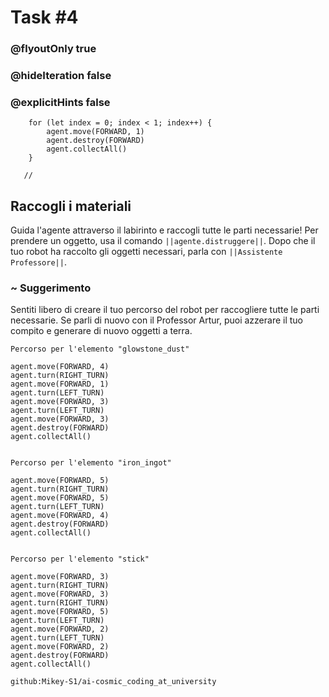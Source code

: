 # Task #4
### @flyoutOnly true
### @hideIteration false
### @explicitHints false

``` ghost
    for (let index = 0; index < 1; index++) {
        agent.move(FORWARD, 1)
        agent.destroy(FORWARD)
        agent.collectAll()
    }
```
```template
   //     
```

## Raccogli i materiali

Guida l'agente attraverso il labirinto e raccogli tutte le parti necessarie! Per prendere un oggetto, usa il comando ``||agente.distruggere||``. Dopo che il tuo robot ha raccolto gli oggetti necessari, parla con ``||Assistente Professore||``.

### ~ Suggerimento 

Sentiti libero di creare il tuo percorso del robot per raccogliere tutte le parti necessarie. Se parli di nuovo con il Professor Artur, puoi azzerare il tuo compito e generare di nuovo oggetti a terra. 


```typescript-valid
Percorso per l'elemento "glowstone_dust"
```
``` blocks
agent.move(FORWARD, 4)
agent.turn(RIGHT_TURN)
agent.move(FORWARD, 1)
agent.turn(LEFT_TURN)
agent.move(FORWARD, 3)
agent.turn(LEFT_TURN)
agent.move(FORWARD, 3)
agent.destroy(FORWARD)
agent.collectAll()
```
```
```
```typescript-valid
Percorso per l'elemento "iron_ingot"
```
``` blocks
agent.move(FORWARD, 5)
agent.turn(RIGHT_TURN)
agent.move(FORWARD, 5)
agent.turn(LEFT_TURN)
agent.move(FORWARD, 4)
agent.destroy(FORWARD)
agent.collectAll()
```
```
```
```typescript-valid
Percorso per l'elemento "stick"
```
``` blocks
agent.move(FORWARD, 3)
agent.turn(RIGHT_TURN)
agent.move(FORWARD, 3)
agent.turn(RIGHT_TURN)
agent.move(FORWARD, 5)
agent.turn(LEFT_TURN)
agent.move(FORWARD, 2)
agent.turn(LEFT_TURN)
agent.move(FORWARD, 2)
agent.destroy(FORWARD)
agent.collectAll()
```
```package
github:Mikey-S1/ai-cosmic_coding_at_university
```

